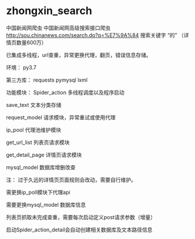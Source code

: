 # zhongxin_search
中国新闻网爬虫
中国新闻网高级搜索接口爬虫  http://sou.chinanews.com/search.do?q=%E7%9A%84  搜索关键字 “的” （详情页数量600万）



已集成多线程，url查重，异常更换代理，翻页，错误信息存储。

环境：
  py3.7

第三方库：
  requests pymysql lxml

功能模块：
  Spider_action 多线程调度以及程序启动

  save_text 文本分类存储

  request_model 请求模块，异常重试或使用代理

  ip_pool 代理池维护模块

  get_url_list 列表页请求模块

  get_detail_page 详情页请求模块

  mysql_model 数据库增删改查


注：
  过于久远的详情页页面规则会改动，需要自行维护。

  需更换ip_poll模块下代理api

  需要更换mysql_model 数据库信息

  列表页抓取未完成查重，需要每次启动定义post请求参数（增量）

  启动Spider_action_detail会自动创建相关数据库及文本路径信息
